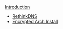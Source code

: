 [Introduction](README.md)
- [RethinkDNS](android/RethinkDNS_Guide.md)
- [Encrypted Arch Install](arch/enc_install.md)
